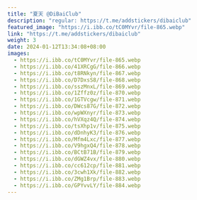 ```yaml
---
title: "夏天 @DiBaiClub"
description: "regular: https://t.me/addstickers/dibaiclub"
featured_image: "https://i.ibb.co/tC0MYvr/file-865.webp"
link: "https://t.me/addstickers/dibaiclub"
weight: 3
date: 2024-01-12T13:34:08+08:00
images:
  - https://i.ibb.co/tC0MYvr/file-865.webp
  - https://i.ibb.co/41XRCgG/file-866.webp
  - https://i.ibb.co/t8RNkyn/file-867.webp
  - https://i.ibb.co/D7DxsS8/file-868.webp
  - https://i.ibb.co/sszMnxL/file-869.webp
  - https://i.ibb.co/1Zffz0z/file-870.webp
  - https://i.ibb.co/1GTVcgw/file-871.webp
  - https://i.ibb.co/DWcs87G/file-872.webp
  - https://i.ibb.co/wpWXnyr/file-873.webp
  - https://i.ibb.co/hVXqz4Q/file-874.webp
  - https://i.ibb.co/tsXhp1v/file-875.webp
  - https://i.ibb.co/dDnhyK3/file-876.webp
  - https://i.ibb.co/Mfm4Lxc/file-877.webp
  - https://i.ibb.co/V9hgxQ4/file-878.webp
  - https://i.ibb.co/BCtB71B/file-879.webp
  - https://i.ibb.co/dGWZ4vx/file-880.webp
  - https://i.ibb.co/cc612cp/file-881.webp
  - https://i.ibb.co/3cwh1Xk/file-882.webp
  - https://i.ibb.co/ZMg1Brp/file-883.webp
  - https://i.ibb.co/GPYvvLY/file-884.webp
---
```

